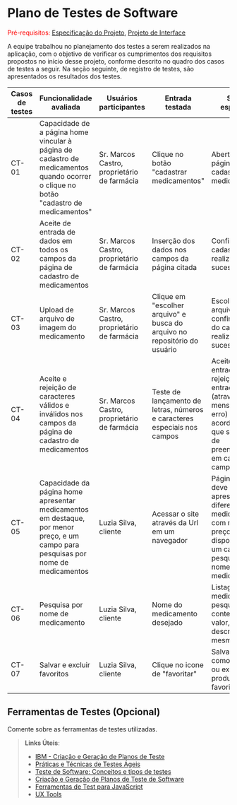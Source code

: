 # Plano de Testes de Software

<span style="color:red">Pré-requisitos: <a href="2-Especificação do Projeto.md"> Especificação do Projeto</a></span>, <a href="3-Projeto de Interface.md"> Projeto de Interface</a>

<!--
 Apresente os cenários de testes utilizados na realização dos testes da sua aplicação. Escolha cenários de testes que demonstrem os requisitos sendo satisfeitos.

Enumere quais cenários de testes foram selecionados para teste. Neste tópico o grupo deve detalhar quais funcionalidades avaliadas, o grupo de usuários que foi escolhido para participar do teste e as ferramentas utilizadas.
.-->

A equipe trabalhou no planejamento dos testes a serem realizados na aplicação, com o objetivo de verificar os cumprimentos dos requisitos propostos no início desse projeto, conforme descrito no quadro dos casos de testes a seguir. Na seção seguinte, de registro de testes, são apresentados os resultados dos testes.

| Casos de testes | Funcionalidade avaliada                                                                                                               | Usuários participantes                       | Entrada testada                                                           | Saída esperada                                                                                                                        | 
|-----------------|---------------------------------------------------------------------------------------------------------------------------------------|----------------------------------------------|---------------------------------------------------------------------------|---------------------------------------------------------------------------------------------------------------------------------------|
| CT-01           | Capacidade de a página home vincular à página de cadastro de medicamentos quando ocorrer o clique no botão "cadastro de medicamentos" | Sr. Marcos Castro, proprietário de farmácia  | Clique no botão "cadastrar medicamentos"                                  | Abertura da página de cadastro de medicamentos                                                                                        |
| CT-02           | Aceite de entrada de dados em todos os campos da página de cadastro de medicamentos                                                   | Sr. Marcos Castro, proprietário de farmácia  | Inserção dos dados nos campos da página citada                            | Confirmar cadastro realizado com sucesso                                                                                              |
| CT-03           | Upload de arquivo de imagem do medicamento                                                                                            | Sr. Marcos Castro, proprietário de farmácia  | Clique em "escolher arquivo" e busca do arquivo no repositório do usuário | Escolha do arquivo e confirmação do cadastro realizado com sucesso                                                                    |
| CT-04           | Aceite e rejeição de caracteres válidos e inválidos nos campos da página de cadastro de medicamentos                                  | Sr. Marcos Castro, proprietário de farmácia  | Teste de lançamento de letras, números e caracteres especiais nos campos  | Aceite de entrada e rejeição de entrada (através de mensagem de erro) de acordo com o que se espera de preenchimento em cada campo    |
| CT-05           | Capacidade da página home apresentar medicamentos em destaque, por menor preço, e um campo para pesquisas por nome de medicamentos    | Luzia Silva, cliente                         | Acessar o site através da Url em um navegador                             | Página home deve apresentar diferentes medicamentos com menores preços e disponibilizar um campo de pesquisa por nome de medicamentos |
| CT-06           | Pesquisa por nome de medicamento                                                                                                      | Luzia Silva, cliente                         | Nome do medicamento desejado                                              | Listagem do medicamento pesquisado contendo valor, nome e descrição do mesmo                                                          |
| CT-07           | Salvar e excluir favoritos                                                                                                            | Luzia Silva, cliente                         | Clique no icone de  "favoritar"                                           | Salvar produto como favorito ou excluir produto de favoritos                                               |
 
## Ferramentas de Testes (Opcional)

Comente sobre as ferramentas de testes utilizadas.
 
> **Links Úteis**:
> - [IBM - Criação e Geração de Planos de Teste](https://www.ibm.com/developerworks/br/local/rational/criacao_geracao_planos_testes_software/index.html)
> - [Práticas e Técnicas de Testes Ágeis](http://assiste.serpro.gov.br/serproagil/Apresenta/slides.pdf)
> - [Teste de Software: Conceitos e tipos de testes](https://blog.onedaytesting.com.br/teste-de-software/)
> - [Criação e Geração de Planos de Teste de Software](https://www.ibm.com/developerworks/br/local/rational/criacao_geracao_planos_testes_software/index.html)
> - [Ferramentas de Test para JavaScript](https://geekflare.com/javascript-unit-testing/)
> - [UX Tools](https://uxdesign.cc/ux-user-research-and-user-testing-tools-2d339d379dc7)
